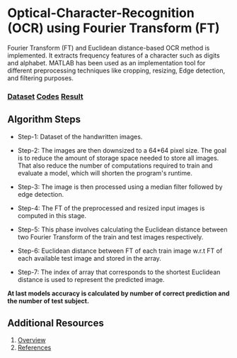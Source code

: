 # Optical-Character-Recognition (OCR) using Fourier Transform (FT)

Fourier Transform (FT) and Euclidean distance-based OCR method is implemented. It extracts frequency features of a character such as digits and alphabet. MATLAB has been used as an implementation tool for different preprocessing techniques like cropping, resizing, Edge detection, and filtering purposes.


### [Dataset](https://github.com/Lakshay-Bansal/Optical-Character-Recognition-OCR-using-Fourier-Transform/tree/main/Dataset)    [Codes](https://github.com/Lakshay-Bansal/Optical-Character-Recognition-OCR-using-Fourier-Transform/tree/main/Codes)    [Result](https://github.com/Lakshay-Bansal/Optical-Character-Recognition-OCR-using-Fourier-Transform/tree/main/Result)


## Algorithm Steps

* Step-1: Dataset of the handwritten images.

* Step-2: The images are then downsized to a 64*64 pixel size. The goal is to reduce the amount of storage space needed to store all images. That also reduce the number of computations required to train and evaluate a model, which will shorten the program's runtime.

* Step-3: The image is then processed using a median filter followed by edge detection.

* Step-4: The FT of the preprocessed and resized input images is computed in this stage.

* Step-5: This phase involves calculating the Euclidean distance between two Fourier Transform of the train and test images respectively.

* Step-6: Euclidean distance between FT of each train image w.r.t FT of each available test image and stored in the array.

* Step-7: The index of array that corresponds to the shortest Euclidean distance is used to represent the predicted image.

**At last models accuracy is calculated by number of correct prediction and the number of test subject.**




## Additional Resources

1. [Overview](https://github.com/Lakshay-Bansal/Optical-Character-Recognition-OCR-using-Fourier-Transform/wiki)
2. [References](https://github.com/Lakshay-Bansal/Optical-Character-Recognition-OCR-using-Fourier-Transform/wiki/References)

